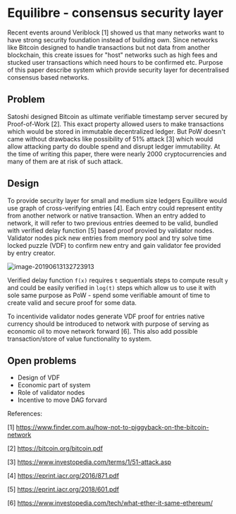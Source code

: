 # Equilibre - consensus security layer

Recent events around Veriblock [1] showed us that many networks want to have strong security foundation instead of building own. Since networks like Bitcoin designed to handle transactions but not data from another blockchain, this create issues for "host" networks such as high fees and stucked user transactions which need hours to be confirmed etc. Purpose of this paper describe system which provide security layer for decentralised consensus based networks.

## Problem

Satoshi designed Bitcoin as ultimate verifiable timestamp server secured by Proof-of-Work [2]. This exact property allowed users to make transactions which would be stored in immutable decentralized ledger. But PoW doesn't came without drawbacks like possibility of 51% attack [3] which would allow attacking party do double spend and disrupt ledger immutability. At the time of writing this paper, there were nearly 2000 cryptocurrencies and many of them are at risk of such attack.

## Design

To provide security layer for small and medium size ledgers Equilibre would use graph of cross-verifying entries [4]. Each entry could represent entity from another network or native transaction. When an entry added to network, it will refer to two previous entries deemed to be valid, bundled with verified delay function [5] based proof provied by validator nodes. Validator nodes pick new entries from memory pool and try solve time locked puzzle (VDF) to confirm new entry and gain validator fee provided by entry creator.

![image-20190613132723913](https://i.imgur.com/UMKXtc9.png)

Verified delay function `f(x)` requires `t` sequentials steps to compute result `y` and could be easily verified in `log(t)` steps which allow us to use it with sole same purpose as PoW - spend some verifiable amount of time to create valid and secure proof for some data.

To incentivide validator nodes generate VDF proof for entries native currency should be introduced to network with purpose of serving as economic oil to move network forward [6]. This also add possible transaction/store of value functionality to system.

## Open problems

- Design of VDF
- Economic part of system
- Role of validator nodes
- Incentive to move DAG forvard

References:

[1] https://www.finder.com.au/how-not-to-piggyback-on-the-bitcoin-network

[2] https://bitcoin.org/bitcoin.pdf

[3] https://www.investopedia.com/terms/1/51-attack.asp

[4] https://eprint.iacr.org/2016/871.pdf

[5] https://eprint.iacr.org/2018/601.pdf

[6] https://www.investopedia.com/tech/what-ether-it-same-ethereum/